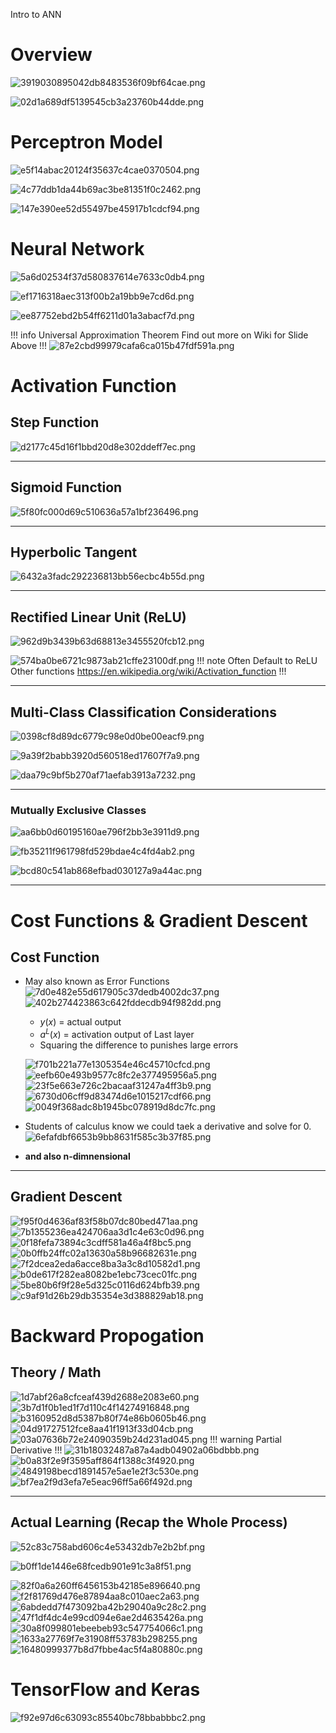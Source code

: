 Intro to ANN

# Overview
![3919030895042db8483536f09bf64cae.png](../../_resources/f9970cfb080a478aba6bff2dece903db.png)

![02d1a689df5139545cb3a23760b44dde.png](../../_resources/bfa5c4cbfd6d430eb35e47c61088fbe6.png)

# Perceptron Model
![e5f14abac20124f35637c4cae0370504.png](../../_resources/e3e297f78ce647e6b2be5deec2f2edea.png)

![4c77ddb1da44b69ac3be81351f0c2462.png](../../_resources/b26e83abf57a42b1b1aca8f5c5e53b61.png)

![147e390ee52d55497be45917b1cdcf94.png](../../_resources/3acfec68cd1548f59b6c87339c707f4e.png)

# Neural Network

![5a6d02534f37d580837614e7633c0db4.png](../../_resources/ae3bc30c5ba54930a6d81b3ecc2a51a5.png)

![ef1716318aec313f00b2a19bb9e7cd6d.png](../../_resources/d51a4167c1814ad48a3200ab10ff29dd.png)

![ee87752ebd2b54ff6211d01a3abacf7d.png](../../_resources/18a19481c4e143658080fdfda27ddfb0.png)

!!! info Universal Approximation Theorem
Find out more on Wiki for Slide Above
!!!
![87e2cbd99979cafa6ca015b47fdf591a.png](../../_resources/eb323d4128904a3ebb75395226ed8bc7.png)

# Activation Function
## Step Function
![d2177c45d16f1bbd20d8e302ddeff7ec.png](../../_resources/83b06fe4255f4247975642c3ed4e610d.png)

---
## Sigmoid Function
![5f80fc000d69c510636a57a1bf236496.png](../../_resources/07a7638a259546118ecbf81ffce16bf1.png)

---
## Hyperbolic Tangent
![6432a3fadc292236813bb56ecbc4b55d.png](../../_resources/1f6d803bae8641bba733aab07d80a68d.png)

---
## Rectified Linear Unit (ReLU)
![962d9b3439b63d68813e3455520fcb12.png](../../_resources/aa8a5e5d889546199aec3ade6cc63c5f.png)

![574ba0be6721c9873ab21cffe23100df.png](../../_resources/eafd0a98b45749858a0e685fe39f9934.png)
!!! note Often Default to ReLU
Other functions https://en.wikipedia.org/wiki/Activation_function
!!!

---
## Multi-Class Classification Considerations
![0398cf8d89dc6779c98e0d0be00eacf9.png](../../_resources/8669d1957bdb44df8a5f5a19ad577a1b.png)

![9a39f2babb3920d560518ed17607f7a9.png](../../_resources/14ccf545d9cd488bb45c87dd008f4726.png)

![daa79c9bf5b270af71aefab3913a7232.png](../../_resources/0da126ff7cdd4a1599ef6c8d484f46ca.png)

---
### Mutually Exclusive Classes
![aa6bb0d60195160ae796f2bb3e3911d9.png](../../_resources/e7c38a1cc3794dd5adf0be99c9115b2d.png)

![fb35211f961798fd529bdae4c4fd4ab2.png](../../_resources/7df680e5866548eea23e2ad0e4c73c9c.png)

![bcd80c541ab868efbad030127a9a44ac.png](../../_resources/93274c7fbe144d6aa03759da037e0c55.png)

---

# Cost Functions & Gradient Descent
## Cost Function
- May also known as Error Functions
![7d0e482e55d617905c37dedb4002dc37.png](../../_resources/d12e2acf4c1442c9a0cbabe31eb7a8ee.png)
![402b274423863c642fddecdb94f982dd.png](../../_resources/352edae5d7df4918b59a67b99aab0df5.png)

	- $y(x)$ = actual output
	- $a^L(x)$ = activation output of Last layer
	- Squaring the difference to punishes large errors

  ![f701b221a77e1305354e46c45710cfcd.png](../../_resources/fca3dcf8e6ee49eda8f3914dda32e270.png)
  ![eefb60e493b9577c8fc2e377495956a5.png](../../_resources/4d9b1bc8323a4abd93db549dde34d0f2.png)
  ![23f5e663e726c2bacaaf31247a4ff3b9.png](../../_resources/e25f7ae5eb084fc188a0697417449742.png)
  ![6730d06cff9d83474d6e1015217cdf66.png](../../_resources/896ac3b0b311401faaa252318600e473.png)
  ![0049f368adc8b1945bc078919d8dc7fc.png](../../_resources/c6e9d7fb89e34780a658c5b83e5d5afa.png)
  
 -  Students of calculus know we could taek a derivative and solve for 0.
  ![6efafdbf6653b9bb8631f585c3b37f85.png](../../_resources/b6ee3259118645d3a7176148c14d76e2.png)
  - **and also n-dimnensional**
  ---
  ## Gradient Descent
  ![f95f0d4636af83f58b07dc80bed471aa.png](../../_resources/51db2407c7984a45b5cae707d1470776.png)
  ![7b1355236ea424706aa3d1c4e63c0d96.png](../../_resources/ceca4a56c23248f4968e232d18b9d912.png)
  ![0f18fefa73894c3cdff581a46a4f8bc5.png](../../_resources/f716da3f458248e786b45ef4dacac653.png)
  ![0b0ffb24ffc02a13630a58b96682631e.png](../../_resources/ed93348fc2a94be1bba39e2d79a41fd0.png)
  ![7f2dcea2eda6acce8ba3a3c8d10582d1.png](../../_resources/a70c3469d8ab4f9faf2776383bf498df.png)
  ![b0de617f282ea8082be1ebc73cec01fc.png](../../_resources/8410a3c239d549e18bfc7e9258a0d986.png)
  ![5be80b6f9f28e5d325c0116d624bfb39.png](../../_resources/b0044befe41c44b0a3ea2e7d195d54d8.png)
  ![c9af91d26b29db35354e3d388829ab18.png](../../_resources/af25785c603f4fc5bbe41052681021ef.png)
  
  # Backward Propogation
  ## Theory / Math
  ![1d7abf26a8cfceaf439d2688e2083e60.png](../../_resources/f22fd53c6a104feda04f3a2bb412d8bf.png)
  ![3b7d1f0b1ed1f7d110c4f14274916848.png](../../_resources/8780820e17e3481589a57b08cc2fbccc.png)
  ![b3160952d8d5387b80f74e86b0605b46.png](../../_resources/d65e34a21250401fa3d6ac2b8a086912.png)
  ![04d91727512fce8aa41f1913f33d04cb.png](../../_resources/8ff5bad29f6445e3ab94ee6a40b136b0.png)
![03a07636b72e24090359b24d231ad045.png](../../_resources/d31cb0e9bf774f5ba2590f218eb5185b.png)
!!! warning Partial Derivative
!!!
![31b18032487a87a4adb04902a06bdbbb.png](../../_resources/2bbd73353d0f43afafadad0a5bca877c.png)
![b0a83f2e9f3595aff864f1388c3f4920.png](../../_resources/45d9a8ce99da40d89d126c98043fa43b.png)
![4849198becd1891457e5ae1e2f3c530e.png](../../_resources/b0b5985c1ca345e8b4d6e1d44acfc9d3.png)
![bf7ea2f9d3efa7e5eac96ff5a66f492d.png](../../_resources/3cf65556d2664eb0a68d3602efd2393d.png)

---
## Actual Learning (Recap the Whole Process)
![52c83c758abd606c4e53432db7e2b2bf.png](../../_resources/8798b6e80e744d1bb584da20e6d13819.png)

![b0ff1de1446e68fcedb901e91c3a8f51.png](../../_resources/97fcba8c2814452fa257499596bfd0f3.png)

![82f0a6a260ff6456153b42185e896640.png](../../_resources/26c32739228849b7a511ad58a1351b60.png)
![f2f81769d476e87894aa8c010aec2a63.png](../../_resources/e66069792ddc441fbc9102910c9c662d.png)
![6abdedd7f473092ba42b29040a9c28c2.png](../../_resources/17231f85c7d7484f821a353cf0848474.png)
![47f1df4dc4e99cd094e6ae2d4635426a.png](../../_resources/4f8cda8e5fbb4316af072fec0abfd2b4.png)
![30a8f099801ebeebeb93c547754066c1.png](../../_resources/a0f96a2e544a4971bcaf284119db341b.png)
![1633a27769f7e31908ff53783b298255.png](../../_resources/e7181d8dc8db463aa4c61a1a039e4737.png)
![16480999377b8d7fbbe4ac5f4a80880c.png](../../_resources/8d60fcd64dc14dc69c3941d0f7c95350.png)

# TensorFlow and Keras
![f92e97d6c63093c85540bc78bbabbbc2.png](../../_resources/3dfc7d82c2284388b07de4e7af32c291.png)